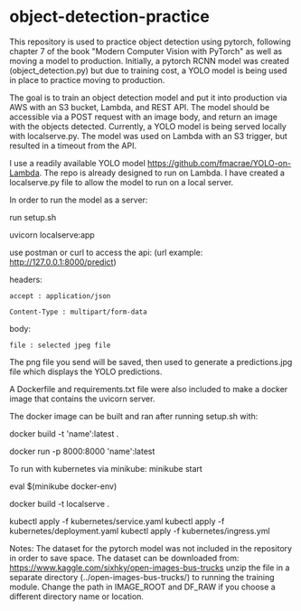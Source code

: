 # object-detection-practice

This repository is used to practice object detection using pytorch, following chapter 7 of the book "Modern Computer Vision with PyTorch" as well as moving a model to production. Initially, a pytorch RCNN model was created (object_detection.py) but due to training cost, a YOLO model is being used in place to practice moving to production.

The goal is to train an object detection model and put it into production via AWS with an S3 bucket, Lambda, and REST API. The model should be 
accessible via a POST request with an image body, and return an image with the objects detected. Currently, a YOLO model is being served locally with localserve.py. The model was used on Lambda with an S3 trigger, but resulted in a timeout from the API.

I use a readily available YOLO model https://github.com/fmacrae/YOLO-on-Lambda. The repo is already designed to run on Lambda. I have created a localserve.py file to allow the model to run on a local server.

In order to run the model as a server:

run setup.sh

uvicorn localserve:app

use postman or curl to access the api: 
(url example: http://127.0.0.1:8000/predict)

headers: 

    accept : application/json
    
    Content-Type : multipart/form-data
    
body:

    file : selected jpeg file

The png file you send will be saved, then used to generate a predictions.jpg file which displays the YOLO predictions.

A Dockerfile and requirements.txt file were also included to make a docker image that contains the uvicorn server.

The docker image can be built and ran after running setup.sh with:

docker build -t 'name':latest .

docker run -p 8000:8000 'name':latest


To run with kubernetes via minikube:
minikube start

eval $(minikube docker-env)

docker build -t localserve .

kubectl apply -f kubernetes/service.yaml
kubectl apply -f kubernetes/deployment.yaml
kubectl apply -f kubernetes/ingress.yml


Notes:
The dataset for the pytorch model was not included in the repository in order to save space.
The dataset can be downloaded from:
https://www.kaggle.com/sixhky/open-images-bus-trucks
unzip the file in a separate directory (../open-images-bus-trucks/) to running the training module. Change the path in IMAGE_ROOT and DF_RAW if you choose a different directory name or location.


